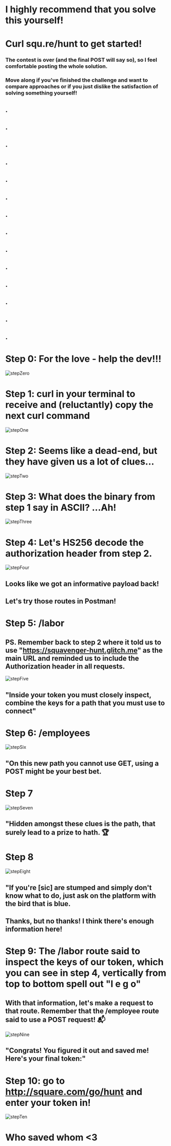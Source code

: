 # I highly recommend that you solve this yourself! 
#  Curl squ.re/hunt to get started!

### The contest is over (and the final POST will say so), so I feel comfortable posting the whole solution.

### Move along if you've finished the challenge and want to compare approaches or if you just dislike the satisfaction of solving something yourself!

## .
## .
## .
## .
## .
## .
## .
## .
## .
## .
## .
## .
## .
## .

# Step 0: For the love - help the dev!!!
![stepZero][stepZero]

# Step 1: curl in your terminal to receive and (reluctantly) copy the next curl command
![stepOne][stepOne]

# Step 2: Seems like a dead-end, but they have given us a lot of clues...
![stepTwo][stepTwo]

# Step 3: What does the binary from step 1 say in ASCII? ...Ah!
![stepThree][stepThree]

# Step 4: Let's HS256 decode the authorization header from step 2.
![stepFour][stepFour]

## Looks like we got an informative payload back!
## Let's try those routes in Postman!

# Step 5: /labor
## PS. Remember back to step 2 where it told us to use "https://squavenger-hunt.glitch.me" as the main URL and reminded us to include the Authorization header in all requests.
![stepFive][stepFive]

## "Inside your token you must closely inspect, combine the keys for a path that you must use to connect"

# Step 6: /employees
![stepSix][stepSix]

## "On this new path you cannot use GET, using a POST might be your best bet.

# Step 7
![stepSeven][stepSeven]

## "Hidden amongst these clues is the path, that surely lead to a prize to hath. 🏆

# Step 8
![stepEight][stepEight]

## "If you're [sic] are stumped and simply don't know what to do, just ask on the platform with the bird that is blue.

## Thanks, but no thanks! I think there's enough information here!

# Step 9: The /labor route said to inspect the keys of our token, which you can see in step 4, vertically from top to bottom spell out "l e g o"

## With that information, let's make a request to that route. Remember that the /employee route said to use a POST request! 📬
![stepNine][stepNine]

## "Congrats! You figured it out and saved me! Here's your final token:"

# Step 10: go to http://square.com/go/hunt and enter your token in!
![stepTen][stepTen]

# Who saved whom <3

[stepZero]: ./img/square/step0.png "Square Dev - Step Zero"
[stepOne]: ./img/square/step1.png "Square Dev - Step One"
[stepTwo]: ./img/square/step2.png "Square Dev - Step Two"
[stepThree]: ./img/square/step3.png "Square Dev - Step Three"
[stepFour]: ./img/square/step4.png "Square Dev - Step Four"
[stepFive]: ./img/square/step5.png "Square Dev - Step Five"
[stepSix]: ./img/square/step6.png "Square Dev - Step Six"
[stepSeven]: ./img/square/step7.png "Square Dev - Step Seven"
[stepEight]: ./img/square/step8.png "Square Dev - Step Eight"
[stepNine]: ./img/square/step9.png "Square Dev - Step Nine"
[stepTen]: ./img/square/step10.png "Square Dev - Step Ten"